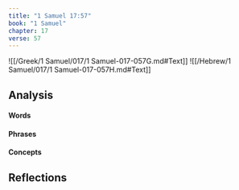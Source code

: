 ```yaml
---
title: "1 Samuel 17:57"
book: "1 Samuel"
chapter: 17
verse: 57
---
```

![[/Greek/1 Samuel/017/1 Samuel-017-057G.md#Text]]
![[/Hebrew/1 Samuel/017/1 Samuel-017-057H.md#Text]]

## Analysis

#### Words

#### Phrases

#### Concepts

## Reflections
